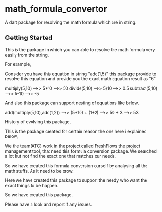 # math_formula_convertor

A dart package for resolving the math formula which are in string.

## Getting Started
This is the package in which you can able to resolve the math formula very easily from the string.

For example,

Consider you have this equation in string "add(1,5)" this package provide to resolve this equation
and provide you the exact math equation result as "6"

multiply(5,10) -->> 5*10 -->> 50
divide(5,10) -->> 5/10 -->> 0.5
subtract(5,10) -->> 5-10 -->> -5

And also this package can support nesting of equations like below,

add(multiply(5,10),add(1,2)) -->>  (5*10) + (1+2) -->> 50 + 3 -->> 53

History of evolving this package,

This is the package created for certain reason the one here i explained below,

We the team(ATC) work in the project called FreshFlows the project management tool,
that need this formula conversion package. We searched a lot but not find the exact one
that matches our needs.

So we have created this formula conversion ourself by analysing all the math stuffs. As it need
to be grow.

Here we have created this package to support the needy who want the exact things to be happen.

So we have created this package.

Please have a look and report if any issues.